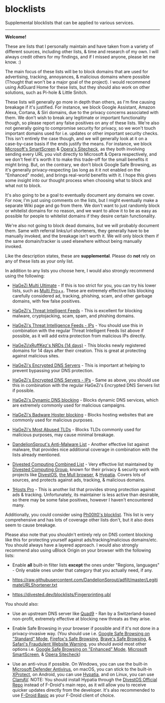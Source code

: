# blocklists

Supplemental blocklists that can be applied to various services. 

---------

**Welcome!**

These are lists that I personally maintain and have taken from a variety of different sources, including other lists, & time and research of my own. I will always credit others for my findings, and if I missed anyone, please let me know. :)

The main focus of these lists will be to block domains that are used for advertising, tracking, annoyances, & malicious domains where possible (Thought that won't be a major goal of the project). I would recommend using AdGuard Home for these lists, but they should also work on other solutions, such as Pi-hole & Little Snitch.

These lists will generally go more in depth than others, as I'm fine causing breakage if it's justified. For instance, we block Google Assistant, Amazon Alexa, Cortana, & Siri domains, due to the privacy concerns associated with them. We don't wish to break any legitimate or important functionality though, so please report any false positives on any of these lists. We're also not generally going to compromise security for privacy, so we won't touch important domains used for i.e. updates or other important security checks. This isn't entirely the case though, and we will generally look at it on a case-by-case basis if the ends justify the means. For instance, we block [Microsoft's SmartScreen](https://learn.microsoft.com/windows/security/operating-system-security/virus-and-threat-protection/microsoft-defender-smartscreen/) & [Opera's Sitecheck](https://blogs.opera.com/security/2021/01/making-browsing-safe-from-phishing/), as they both involving sending every URL you visit directly to Microsoft & Opera respectively, and we don't feel it's worth it to make this trade-off for the small benefits it might bring. But, on the contrary, we don't block Google Safe Browsing, as it's generally privacy-respecting (as long as it it not enabled on the "Enhanced" mode), and brings real-world benefits with it. I hope this gives some insight into our thought process when choosing what to block and what not to block.

It's also going to be a goal to eventually document any domains we cover. For now, I'm just using comments on the lists, but I might eventually make a separate Wiki page and go from there. We don't want to just randomly block or whitelist domains for no reason, and we want to allow it to be as easy as possible for people to whitelist domains if they desire certain functionality.

We're also not going to block dead domains, but we will probably document them. Same with referral links/url shorteners, they generally have to be manually invoked, and the breakage isn't worth it. We will only block them if the same domain/tracker is used elsewhere without being manually invoked.

Like the description states, these are **supplemental**. Please do **not** rely on any of these lists as your only list.

In addition to any lists you choose here, I would also strongly recommend using the following:

* [HaGeZi Multi Ultimate](https://github.com/hagezi/dns-blocklists?tab=readme-ov-file#closed_book-multi-ultimate---aggressive-protection-) - If this is too strict for you, you can try his lower lists, such as [Multi Pro++](https://github.com/hagezi/dns-blocklists?tab=readme-ov-file#orange_book-multi-pro---maximum-protection-). These are extremely effective lists blocking carefully considered ad, tracking, phishing, scam, and other garbage domains, with few false positives.

* [HaGeZi's Threat Intelligent Feeds](https://github.com/hagezi/dns-blocklists?tab=readme-ov-file#closed_lock_with_key-threat-intelligence-feeds---increases-security-significantly-recommended-) - This is excellent for blocking malware, cryptojacking, scam, spam, and phishing domains.

* [HaGeZi's Threat Intelligence Feeds - IPs](https://github.com/hagezi/dns-blocklists?tab=readme-ov-file#closed_lock_with_key-threat-intelligence-feeds---ips-) - You should use this in combination with the regular Threat Intelligent Feeds list above if possible, as it will add extra protection from malicious IPs directly.

* [HaGeZi/xRuffKez's NRDs (14 days)](https://github.com/hagezi/dns-blocklists?tab=readme-ov-file#new-domains-registered-in-the-last-14-days-) - This blocks newly registered domains for 14 days after their creation. This is great at protecting against malicious sites.

* [HaGeZi's Encrypted DNS Servers](https://github.com/hagezi/dns-blocklists?tab=readme-ov-file#outbox_tray-encrypted-dns-servers-only-) - This is important at helping to prevent bypassing your DNS protection.

* [HaGeZi's Encrypted DNS Servers - IPs](https://github.com/hagezi/dns-blocklists?tab=readme-ov-file#outbox_tray-encrypted-dns-servers-ips-) - Same as above, you should use this in combination with the regular HaGeZi's Encrypted DNS Servers list if possible.

* [HaGeZi's Dynamic DNS blocking](https://github.com/hagezi/dns-blocklists?tab=readme-ov-file#lock_with_ink_pen-dynamic-dns-blocking---protects-against-the-malicious-use-of-dynamic-dns-services-) - Blocks dynamic DNS services, which are extremely commonly used for malicious campaigns.

* [HaGeZi's Badware Hoster blocking](https://github.com/hagezi/dns-blocklists?tab=readme-ov-file#computer-badware-hoster-blocking---protects-against-the-malicious-use-of-free-host-services-) - Blocks hosting websites that are commonly used for malicious purposes.

* [HaGeZi's Most Abused TLDs](https://github.com/hagezi/dns-blocklists?tab=readme-ov-file#crystal_ball-most-abused-tlds---protects-against-known-malicious-top-level-domains-) - Blocks TLDs commonly used for malicious purposes, may cause minimal breakage.

* [DandelionSprout's Anti-Malware List](https://raw.githubusercontent.com/DandelionSprout/adfilt/master/Alternate%20versions%20Anti-Malware%20List/AntiMalwareAdGuardHome.txt) - Another effective list against malware, that provides nice additional coverage in combination with the lists already mentioned.

* [Divested Computing Combined List](https://divested.dev/pages/dnsbl#combined) - Very effective list maintained by [Divested Computing Group](https://divested.dev/), known for their privacy & security work with projects like [DivestOS](https://divestos.org/), [the Mull browser](https://f-droid.org/en/packages/us.spotco.fennec_dos/), & [Hypatia](https://f-droid.org/packages/us.spotco.malwarescanner/). Covers lots of sources, and protects against ads, tracking, & malicious domains.

* [1Hosts Pro](https://github.com/badmojr/1Hosts#1hosts-pro) - This is another list that provides strong protection against ads & tracking. Unfortunately, its maintainer is less active than desirable, so there may be some false positives, however I haven't encountered many.

Additionally, you could consider using [Ph00lt0's blocklist](https://github.com/ph00lt0/blocklist). This list is very comprehensive and has lots of coverage other lists don't, but it also does seem to cause breakage.

Please also note that you shouldn't entirely rely on DNS content blocking like this for protecting yourself against ads/tracking/malicious domains/etc. You should always have a layered approach. I would also strongly recommend also using uBlock Origin on your browser with the following lists:

* Enable **all** built-in filter lists **except** the ones under "Regions, languages" - Only enable ones under that category that you actually need, if any.

* https://raw.githubusercontent.com/DandelionSprout/adfilt/master/LegitimateURLShortener.txt

* https://divested.dev/blocklists/Fingerprinting.ubl

You should also:

* Use an upstream DNS server like [Quad9](https://quad9.net/) - Ran by a Switzerland-based non-profit, extremely effective at blocking new threats as they arise.

* Enable Safe Browsing in your browser if possible and if it's not done in a privacy-invasive way. (You should use i.e. [Google Safe Browsing on "Standard" Mode](https://safebrowsing.google.com/), [Firefox's Safe Browsing](https://support.mozilla.org/kb/how-does-phishing-and-malware-protection-work), [Brave's Safe Browsing](https://brave.com/privacy/browser/#safe-browsing), & [Safari's Fraudulent Website Warning](https://www.apple.com/legal/privacy/data/en/safari/), you should avoid most other options i.e. [Google Safe Browsing on "Enhanced" Mode](https://safebrowsing.google.com/), [Microsoft SmartScreen](https://learn.microsoft.com/windows/security/operating-system-security/virus-and-threat-protection/microsoft-defender-smartscreen/), & [Opera Sitecheck](https://blogs.opera.com/security/2021/01/making-browsing-safe-from-phishing/))

* Use an anti-virus if possible. On Windows, you can use the built-in [Microsoft Defender Antivirus](https://en.wikipedia.org/wiki/Microsoft_Defender_Antivirus), on macOS, you can stick to the built-in [XProtect](https://support.apple.com/guide/security/protecting-against-malware-sec469d47bd8/web), on Android, you can use [Hypatia](https://f-droid.org/packages/us.spotco.malwarescanner/), and on Linux, you can use [ClamAV](https://www.clamav.net/). NOTE: You should install Hypatia through the [DivestOS Official Repo](https://divestos.org/fdroid/official/?fingerprint=E4BE8D6ABFA4D9D4FEEF03CDDA7FF62A73FD64B75566F6DD4E5E577550BE8467) instead of F-Droid's main repo, as it will allow you to receive quicker updates directly from the developer. It's also recommended to use [F-Droid Basic](https://f-droid.org/en/packages/org.fdroid.basic/) as your F-Droid client of choice.